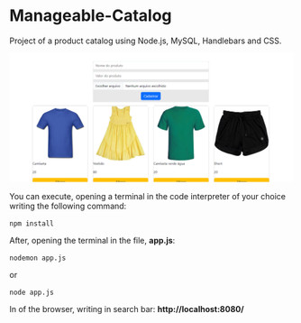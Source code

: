 # Manageable-Catalog

Project of a product catalog using Node.js, MySQL, Handlebars and CSS.

<img src="imagens/imagem catalogo.png">

You can execute, opening a terminal in the code interpreter of your choice writing the following command:

```
npm install

```

After, opening the terminal in the file, **app.js**:
```
nodemon app.js

```

or

```
node app.js

```

In of the browser, writing in search bar: **http://localhost:8080/**
